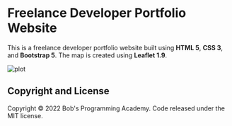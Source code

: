 # Freelance Developer Portfolio Website

This is a freelance developer portfolio website built using **HTML 5**, **CSS 3**, and **Bootstrap 5**. The map is created using **Leaflet 1.9**.

![plot](https://github.com/BobsProgrammingAcademy/portfolio-website-bootstrap-5/blob/master/images/theme.png?raw=true)

## Copyright and License

Copyright © 2022 Bob's Programming Academy. Code released under the MIT license.
